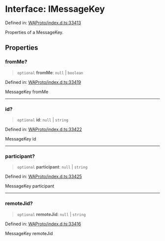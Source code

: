 # Interface: IMessageKey

Defined in: [WAProto/index.d.ts:33413](https://github.com/Fokusdotid/Baileys/blob/4cdf75fe48f9b13e8084d341633612ce49e934bd/WAProto/index.d.ts#L33413)

Properties of a MessageKey.

## Properties

### fromMe?

> `optional` **fromMe**: `null` \| `boolean`

Defined in: [WAProto/index.d.ts:33419](https://github.com/Fokusdotid/Baileys/blob/4cdf75fe48f9b13e8084d341633612ce49e934bd/WAProto/index.d.ts#L33419)

MessageKey fromMe

***

### id?

> `optional` **id**: `null` \| `string`

Defined in: [WAProto/index.d.ts:33422](https://github.com/Fokusdotid/Baileys/blob/4cdf75fe48f9b13e8084d341633612ce49e934bd/WAProto/index.d.ts#L33422)

MessageKey id

***

### participant?

> `optional` **participant**: `null` \| `string`

Defined in: [WAProto/index.d.ts:33425](https://github.com/Fokusdotid/Baileys/blob/4cdf75fe48f9b13e8084d341633612ce49e934bd/WAProto/index.d.ts#L33425)

MessageKey participant

***

### remoteJid?

> `optional` **remoteJid**: `null` \| `string`

Defined in: [WAProto/index.d.ts:33416](https://github.com/Fokusdotid/Baileys/blob/4cdf75fe48f9b13e8084d341633612ce49e934bd/WAProto/index.d.ts#L33416)

MessageKey remoteJid
